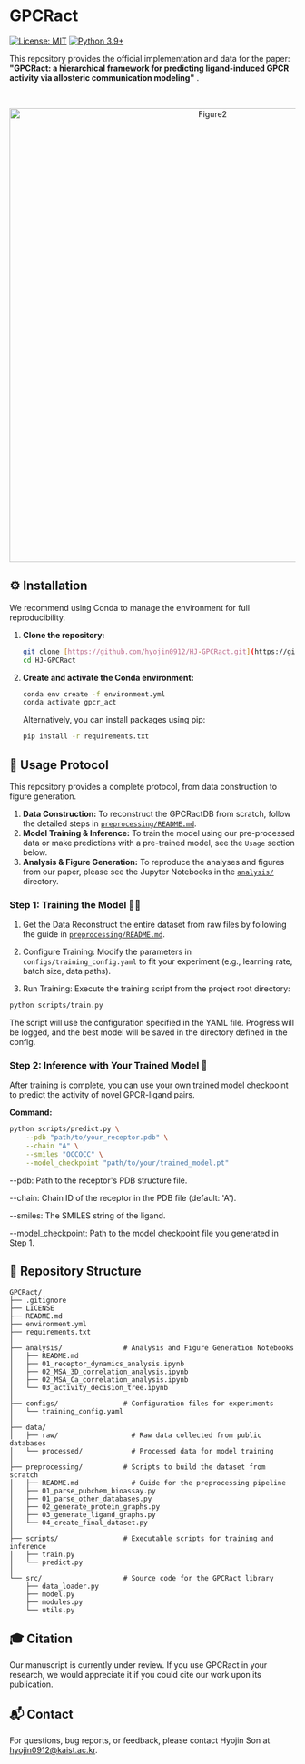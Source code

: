 # GPCRact

[![License: MIT](https://img.shields.io/badge/License-MIT-yellow.svg)](https://opensource.org/licenses/MIT)
[![Python 3.9+](https://img.shields.io/badge/python-3.9+-blue.svg)](https://www.python.org/downloads/release/python-390/)

This repository provides the official implementation and data for the paper: **"GPCRact: a hierarchical framework for predicting ligand-induced GPCR activity via allosteric communication modeling"** .


<br>
<p align="center">
 <img width="700" height="800" alt="Figure2" src="https://github.com/user-attachments/assets/8a06699a-bb01-4d01-923b-58bef0beb99a" />
</p>

## ⚙️ Installation 

We recommend using Conda to manage the environment for full reproducibility.

1.  **Clone the repository:**
    ```bash
    git clone [https://github.com/hyojin0912/HJ-GPCRact.git](https://github.com/hyojin0912/HJ-GPCRact.git)
    cd HJ-GPCRact
    ```

2.  **Create and activate the Conda environment:**
    ```bash
    conda env create -f environment.yml
    conda activate gpcr_act
    ```
    Alternatively, you can install packages using pip:
    ```bash
    pip install -r requirements.txt
    ```

## 🔬 Usage Protocol

This repository provides a complete protocol, from data construction to figure generation.

1.  **Data Construction:** To reconstruct the GPCRactDB from scratch, follow the detailed steps in [`preprocessing/README.md`](preprocessing/README.md).
2.  **Model Training & Inference:** To train the model using our pre-processed data or make predictions with a pre-trained model, see the `Usage` section below.
3.  **Analysis & Figure Generation:** To reproduce the analyses and figures from our paper, please see the Jupyter Notebooks in the [`analysis/`](analysis/) directory.

### Step 1: Training the Model 🏋️‍♂️
1. Get the Data
Reconstruct the entire dataset from raw files by following the guide in [`preprocessing/README.md`](preprocessing/README.md).

2. Configure Training:
Modify the parameters in `configs/training_config.yaml` to fit your experiment (e.g., learning rate, batch size, data paths).

3. Run Training:
Execute the training script from the project root directory:
```bash
python scripts/train.py
```
The script will use the configuration specified in the YAML file. Progress will be logged, and the best model will be saved in the directory defined in the config.

### Step 2: Inference with Your Trained Model 🚀

After training is complete, you can use your own trained model checkpoint to predict the activity of novel GPCR-ligand pairs.

**Command:**
```bash
python scripts/predict.py \
    --pdb "path/to/your_receptor.pdb" \
    --chain "A" \
    --smiles "OCCOCC" \
    --model_checkpoint "path/to/your/trained_model.pt"
```
--pdb: Path to the receptor's PDB structure file.

--chain: Chain ID of the receptor in the PDB file (default: 'A').

--smiles: The SMILES string of the ligand.

--model_checkpoint: Path to the model checkpoint file you generated in Step 1.


## 📁 Repository Structure
```plaintext
GPCRact/
├── .gitignore
├── LICENSE
├── README.md
├── environment.yml
├── requirements.txt
│
├── analysis/               # Analysis and Figure Generation Notebooks
│   ├── README.md
│   ├── 01_receptor_dynamics_analysis.ipynb
│   ├── 02_MSA_3D_correlation_analysis.ipynb
│   ├── 02_MSA_Ca_correlation_analysis.ipynb
│   └── 03_activity_decision_tree.ipynb
│
├── configs/                # Configuration files for experiments
│   └── training_config.yaml
│
├── data/
│   ├── raw/                  # Raw data collected from public databases
│   └── processed/            # Processed data for model training
│
├── preprocessing/          # Scripts to build the dataset from scratch
│   ├── README.md             # Guide for the preprocessing pipeline
│   ├── 01_parse_pubchem_bioassay.py 
│   ├── 01_parse_other_databases.py
│   ├── 02_generate_protein_graphs.py
│   ├── 03_generate_ligand_graphs.py
│   └── 04_create_final_dataset.py
│
├── scripts/                # Executable scripts for training and inference
│   ├── train.py
│   └── predict.py
│
└── src/                    # Source code for the GPCRact library
    ├── data_loader.py
    ├── model.py
    ├── modules.py
    └── utils.py
```

## 🎓 Citation
Our manuscript is currently under review. If you use GPCRact in your research, we would appreciate it if you could cite our work upon its publication. 


## 📬 Contact
For questions, bug reports, or feedback, please contact Hyojin Son at hyojin0912@kaist.ac.kr.

